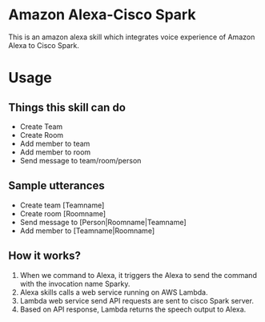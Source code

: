 # Amazon Alexa-Cisco Spark
This is an amazon alexa skill which integrates voice experience of Amazon Alexa to Cisco Spark. 

# Usage  

## Things this skill can do
* Create Team
* Create Room
* Add member to team
* Add member to room
* Send message to team/room/person

## Sample utterances
* Create team [Teamname]
* Create room [Roomname]
* Send message to [Person|Roomname|Teamname]
* Add member to [Teamname|Roomname]

## How it works?
1) When we command to Alexa, it triggers the Alexa to send the command with the invocation name Sparky.
2) Alexa skills calls a web service running on AWS Lambda.
3) Lambda web service send API requests are sent to cisco Spark server.
4) Based on API response, Lambda returns the speech output to Alexa.
